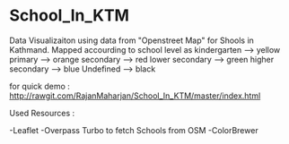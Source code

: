 # School_In_KTM
Data Visualizaiton using data from "Openstreet Map" for Shools in Kathmand.
Mapped accourding to school level as
kindergarten --> yellow 
primary --> orange 
secondary --> red 
lower secondary --> green 
higher secondary --> 
blue Undefined --> black

for quick demo :
http://rawgit.com/RajanMaharjan/School_In_KTM/master/index.html

Used Resources :

-Leaflet
-Overpass Turbo to fetch Schools from OSM
-ColorBrewer
